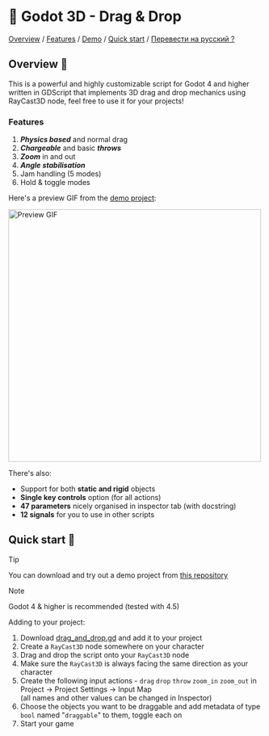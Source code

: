 # 🦥 Godot 3D - Drag & Drop

[Overview](#overview-dart) /
[Features](#features) /
[Demo](https://github.com/JustKesha/godot-dragndrop-demo) /
[Quick start](#quick-start-ocean) /
[Перевести на русский ?](PROCHTI.md)

## Overview :dart:

This is a powerful and highly customizable script for Godot 4 and higher written in GDScript that implements 3D drag and drop mechanics using RayCast3D node, feel free to use it for your projects!

### Features
1. ___Physics based___ and normal drag
1. ___Chargeable___ and basic ___throws___
1. ___Zoom___ in and out
1. ___Angle stabilisation___
1. Jam handling (5 modes)
1. Hold & toggle modes

Here's a preview GIF from the [demo project](https://github.com/JustKesha/godot-dragndrop-demo):

<img alt="Preview GIF" src="https://media1.tenor.com/m/7aULtCVOahQAAAAd/godot-godot3d.gif" width="500px" />

There's also:

- Support for both **static and rigid** objects
- **Single key controls** option (for all actions)
- **47 parameters** nicely organised in inspector tab (with docstring)
- **12 signals** for you to use in other scripts

## Quick start :ocean:

> [!TIP]
> You can download and try out a demo project from [this repository](https://github.com/JustKesha/godot-dragndrop-demo)

> [!NOTE]
> Godot 4 & higher is recommended (tested with 4.5)

Adding to your project:
1. Download [drag_and_drop.gd](./source/drag_and_drop.gd) and add it to your project
1. Create a `RayCast3D` node somewhere on your character
1. Drag and drop the script onto your `RayCast3D` node
1. Make sure the `RayCast3D` is always facing the same direction as your character
1. Create the following input actions - `drag` `drop` `throw` `zoom_in` `zoom_out` in<br>
Project → Project Settings → Input Map<br>
(all names and other values can be changed in Inspector)
1. Choose the objects you want to be draggable and add metadata of type `bool` named "`draggable`" to them, toggle each on
1. Start your game
